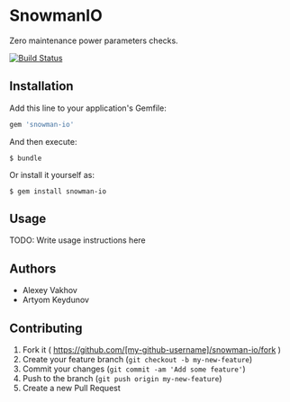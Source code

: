 # SnowmanIO

Zero maintenance power parameters checks.

[![Build Status](https://travis-ci.org/snowman-io/snowman-io.svg)](https://travis-ci.org/snowman-io/snowman-io)

## Installation

Add this line to your application's Gemfile:

```ruby
gem 'snowman-io'
```

And then execute:

    $ bundle

Or install it yourself as:

    $ gem install snowman-io

## Usage

TODO: Write usage instructions here

## Authors

* Alexey Vakhov
* Artyom Keydunov

## Contributing

1. Fork it ( https://github.com/[my-github-username]/snowman-io/fork )
2. Create your feature branch (`git checkout -b my-new-feature`)
3. Commit your changes (`git commit -am 'Add some feature'`)
4. Push to the branch (`git push origin my-new-feature`)
5. Create a new Pull Request
